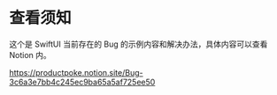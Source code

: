 #  查看须知

这个是 SwiftUI 当前存在的 Bug 的示例内容和解决办法，具体内容可以查看 Notion 内。

https://productpoke.notion.site/Bug-3c6a3e7bb4c245ec9ba65a5af725ee50

